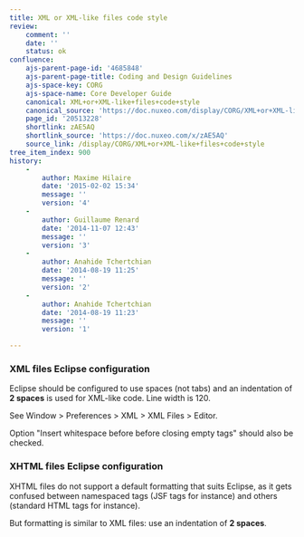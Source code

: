 ```yaml
---
title: XML or XML-like files code style
review:
    comment: ''
    date: ''
    status: ok
confluence:
    ajs-parent-page-id: '4685848'
    ajs-parent-page-title: Coding and Design Guidelines
    ajs-space-key: CORG
    ajs-space-name: Core Developer Guide
    canonical: XML+or+XML-like+files+code+style
    canonical_source: 'https://doc.nuxeo.com/display/CORG/XML+or+XML-like+files+code+style'
    page_id: '20513228'
    shortlink: zAE5AQ
    shortlink_source: 'https://doc.nuxeo.com/x/zAE5AQ'
    source_link: /display/CORG/XML+or+XML-like+files+code+style
tree_item_index: 900
history:
    -
        author: Maxime Hilaire
        date: '2015-02-02 15:34'
        message: ''
        version: '4'
    -
        author: Guillaume Renard
        date: '2014-11-07 12:43'
        message: ''
        version: '3'
    -
        author: Anahide Tchertchian
        date: '2014-08-19 11:25'
        message: ''
        version: '2'
    -
        author: Anahide Tchertchian
        date: '2014-08-19 11:23'
        message: ''
        version: '1'

---
```

### XML files Eclipse configuration

Eclipse should be configured to use spaces (not tabs) and an indentation of **2 spaces** is used for XML-like code. Line width is 120.

See Window > Preferences > XML > XML Files > Editor.

Option "Insert whitespace before before closing empty tags" should also be checked.

### XHTML files Eclipse configuration

XHTML files do not support a default formatting that suits Eclipse, as it gets confused between namespaced tags (JSF tags for instance) and others (standard HTML tags for instance).

But formatting is similar to XML files: use an indentation of **2 spaces**.
